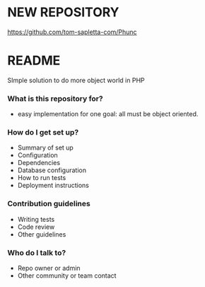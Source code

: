 # NEW REPOSITORY #
https://github.com/tom-sapletta-com/Phunc


# README #

SImple solution to do more object world in PHP



### What is this repository for? ###

* easy implementation for one goal: all must be object oriented.

### How do I get set up? ###

* Summary of set up
* Configuration
* Dependencies
* Database configuration
* How to run tests
* Deployment instructions

### Contribution guidelines ###

* Writing tests
* Code review
* Other guidelines

### Who do I talk to? ###

* Repo owner or admin
* Other community or team contact